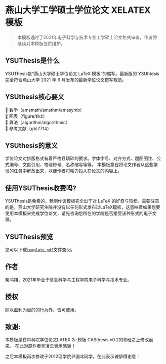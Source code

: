 # 燕山大学工学硕士学位论文 XELATEX 模板

> 本模板通过了2021年电子科学与技术专业工学硕士论文格式审查，作者将继续对本模板提供维护。

## YSUThesis是什么
YSUThesis是“燕山大学硕士学位论文 LaTeX 模板”的缩写。最新版的 YSUhtesis 完全符合燕山大学 2021 年 6 月发布的最新学位论文撰写规范。

## YSUthesis核心要义
🔸 数学（amsmath/amsthm/amssymb）<br>
🔸 图表（figure/tikz）<br>
🔸 算法（algorithm/algorithmic）<br>
🔸 参考文献（gbt7714）<br>

## YSUthesis的意义

学位论文对排版格式有着严格且琐碎的要求。字体字号、对齐方式、题图图注、公式编号、文献引用、物理符号、名称缩写等等。
本模板意在将论文作者从这些繁琐的任务中解放出来，以便作者将精力投入在论文的内容上。

## 使用YSUThesis收费吗?
YSUThesis是免费的。我制作该模板完全出于对 LaTeX 的好奇与热爱。需要注意的是，燕山大学研究生院并没有以任何形式发布过LaTeX模板，这意味着如果您要使用本模板来完成学位论文，请先咨询您所在的学院是否接受该种形式的电子文稿。

## YSUThesis预览
您可以下载[`template.pdf`](https://github.com/chaidisheng/YSUthesis-master/blob/main/YSUthesis-master/template.pdf)文件查阅。

## 作者
柴鸿翔，2021年毕业于信息科学与工程学院电子科学与技术专业。

## 授权
除以盈利为目的的行为外，皆可使用。

## 致谢:
本模板是在中科院学位论文LATEX 2𝜀 模板 CASthesis v0.2的基础之上修改而来。
在此对原作者吴凌云表示感谢！

之后本模板再次修改于2012理学院尹国冰同学，在此表示诚挚得谢意！
